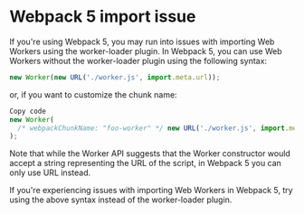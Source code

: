 # Webpack 5 import issue

If you're using Webpack 5, you may run into issues with importing Web Workers using the worker-loader plugin. In Webpack 5, you can use Web Workers without the worker-loader plugin using the following syntax:

```javascript
new Worker(new URL('./worker.js', import.meta.url));
```
or, if you want to customize the chunk name:

```javascript
Copy code
new Worker(
  /* webpackChunkName: "foo-worker" */ new URL('./worker.js', import.meta.url)
);
```
Note that while the Worker API suggests that the Worker constructor would accept a string representing the URL of the script, in Webpack 5 you can only use URL instead.

If you're experiencing issues with importing Web Workers in Webpack 5, try using the above syntax instead of the worker-loader plugin.